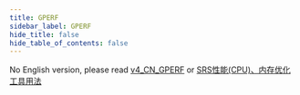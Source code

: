 ```yaml
---
title: GPERF
sidebar_label: GPERF
hide_title: false
hide_table_of_contents: false
---
```


No English version, please read [v4_CN_GPERF](./gperf) or [SRS性能(CPU)、内存优化工具用法](https://www.jianshu.com/p/6d4a89359352)